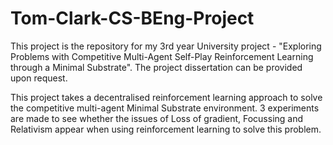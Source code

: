 # Tom-Clark-CS-BEng-Project

This project is the repository for my 3rd year University project - "Exploring Problems with Competitive Multi-Agent Self-Play Reinforcement Learning through a Minimal Substrate".
The project dissertation can be provided upon request.

This project takes a decentralised reinforcement learning approach to solve the competitive multi-agent Minimal Substrate environment.
3 experiments are made to see whether the issues of Loss of gradient, Focussing and Relativism appear when using reinforcement learning to solve this problem.
